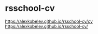 # rsschool-cv

https://alexkobelev.github.io/rsschool-cv/cv
https://alexkobelev.github.io/rsschool-cv/
